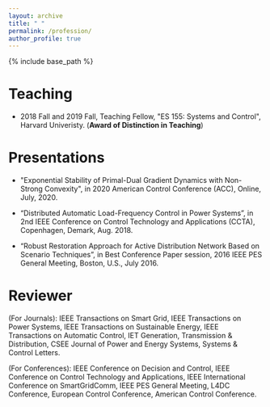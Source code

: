 ```yaml
---
layout: archive
title: " "
permalink: /profession/
author_profile: true
---
```


{% include base_path %}

Teaching
====== 

-  2018 Fall and 2019 Fall, Teaching Fellow, "ES 155: Systems and Control", Harvard Univeristy. (**Award of Distinction in Teaching**)

Presentations
====== 
+ "Exponential Stability of Primal-Dual Gradient Dynamics with Non-Strong Convexity", in 2020 American Control Conference (ACC), Online, July, 2020.

+ “Distributed Automatic Load-Frequency Control in Power Systems”, in 2nd IEEE Conference on Control
Technology and Applications (CCTA), Copenhagen, Demark, Aug. 2018.

+ “Robust Restoration Approach for Active Distribution Network Based on Scenario Techniques”, in Best
Conference Paper session, 2016 IEEE PES General Meeting, Boston, U.S., July 2016.

Reviewer
=======
(For Journals): IEEE Transactions on Smart Grid, IEEE Transactions on Power Systems, IEEE Transactions on Sustainable Energy, IEEE
Transactions on Automatic Control, IET Generation, Transmission & Distribution, CSEE Journal of Power
and Energy Systems, Systems & Control Letters.

(For Conferences): IEEE Conference on Decision and Control, IEEE Conference on Control Technology and Applications, IEEE International Conference on SmartGridComm, IEEE PES General Meeting, L4DC Conference, European Control Conference, American Control Conference.

